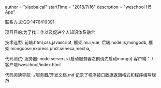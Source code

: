 ﻿
author = "xiaobaicai"
startTime = "2018/7/16"
descrption = "weschool H5 App"

联系方式:QQ:1476410391

项目目的:为了找工作以及促进个人知识体系融合


技术选型:
	前端:html,css,javascript, 框架:mui,vue,
	后端:node.js,mongodb,	  框架:mongoose,express,pm2,seneca,mecha,

代码测试:
	服务器: node server.js (启动服务器之前请先启动mongo)
	客户端：./客户端/weschool/index.html	
	
代码阅读导航:
	./服务器/开发文档.md
		记录了程序接口数据返回格式和程序编写规范

